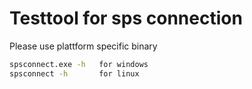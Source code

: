 # Testtool for sps connection

Please use plattform specific binary 

```bash
spsconnect.exe -h   for windows
spsconnect -h       for linux
```
